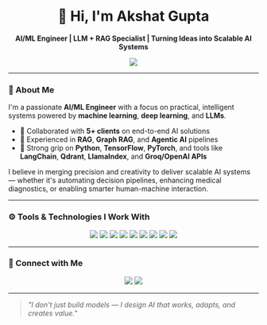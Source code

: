 <h1 align="center">👋 Hi, I'm Akshat Gupta</h1>

<p align="center">
  <strong>AI/ML Engineer | LLM + RAG Specialist | Turning Ideas into Scalable AI Systems</strong>
</p>

<p align="center">
  <img src="https://readme-typing-svg.demolab.com?font=Fira+Code&size=22&duration=3000&pause=1000&color=00FFAA&center=true&vCenter=true&width=600&lines=AI+Engineer+with+a+Vision+for+Impact.;RAG+%7C+LLMs+%7C+Deep+Learning+%7C+Automation;Building+intelligent+solutions;for+real-world+problems."/>
</p>

---

### 🧠 About Me

I'm a passionate **AI/ML Engineer** with a focus on practical, intelligent systems powered by **machine learning**, **deep learning**, and **LLMs**.

- 🤝 Collaborated with **5+ clients** on end-to-end AI solutions  
- 🧩 Experienced in **RAG**, **Graph RAG**, and **Agentic AI** pipelines  
- 🧠 Strong grip on **Python**, **TensorFlow**, **PyTorch**, and tools like **LangChain**, **Qdrant**, **LlamaIndex**, and **Groq/OpenAI APIs**

I believe in merging precision and creativity to deliver scalable AI systems — whether it's automating decision pipelines, enhancing medical diagnostics, or enabling smarter human-machine interaction.

---

### ⚙️ Tools & Technologies I Work With

<p align="center">
  <img src="https://img.shields.io/badge/-Python-3776AB?style=for-the-badge&logo=python&logoColor=white"/>
  <img src="https://img.shields.io/badge/-TensorFlow-FF6F00?style=for-the-badge&logo=tensorflow&logoColor=white"/>
  <img src="https://img.shields.io/badge/-PyTorch-EE4C2C?style=for-the-badge&logo=pytorch&logoColor=white"/>
  <img src="https://img.shields.io/badge/-LangChain-000000?style=for-the-badge&logo=data:image/svg+xml;base64,PHN..."/> <!-- or a neutral badge -->
  <img src="https://img.shields.io/badge/-FAISS-2E8B57?style=for-the-badge"/>
  <img src="https://img.shields.io/badge/-Qdrant-00C853?style=for-the-badge"/>
  <img src="https://img.shields.io/badge/-LlamaIndex-663399?style=for-the-badge"/>
  <img src="https://img.shields.io/badge/-NLP-8E24AA?style=for-the-badge"/>
  <img src="https://img.shields.io/badge/-RAG%20Frameworks-5E35B1?style=for-the-badge"/>
</p>

---

### 🔗 Connect with Me

<p align="center">
  <a href="mailto:guptaaa.akshat@gmail.com"><img src="https://img.shields.io/badge/-Email-D14836?style=for-the-badge&logo=gmail&logoColor=white"/></a>
  <a href="https://www.linkedin.com/in/akshat-gupta-53a369167/"><img src="https://img.shields.io/badge/-LinkedIn-0077B5?style=for-the-badge&logo=linkedin&logoColor=white"/></a>
</p>

---

> _"I don't just build models — I design AI that works, adapts, and creates value."_

